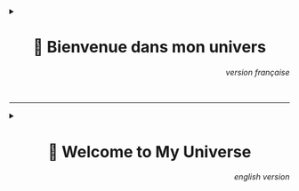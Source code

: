 <details>
<summary>
<h1 align="center"> 👾 Bienvenue dans mon univers </h1>
<h6 align="right"> version française </h6>
</summary>

Je suis Camille-Astrid RODRIGUES, étudiante en master de bioinformatique passionnée par l’analyse de données, les modèles prédictifs… et les références geek ! Venez explorer mes dépôts pour une aventure entre bio-informatique, écologie, génétique et jeux vidéo, le tout avec un soupçon de culture pop.


## 🚀 Projets phares

* **Datamining_Ecological_impacts_of_pet_cats**  
🧠 Prédiction de l’impact écologique des chats domestiques en Australie (chasse de proies, effets bioécologiques). Basé sur des modèles d’apprentissage profond en Python — data science et écologie réunies pour sauver les oiseaux !

* **Annotation_du_genome_de_Lactococcus_lactis**  
🧬 Annotation du génome de *L. lactis* avec GeneMark, ORFfinder… Un projet académique en bioinformatique génomique, version pro et biologique.

* **Algorithmes_de_Graphes_et_Annotation_Fonctionnelle‑Etude_Proteomique_Rattus_norvegicus**  
🔗 Analyse de graphes et exploration de l’ontologie des protéines chez le rat (*Rattus norvegicus*) en Python — machines et biologie en fusion !

* **Motus‑Master**  
🕹️ Jeu Java inspiré du fameux jeu télévisé *Motus*. Défie l’IA ou autre humain pour maîtriser les mots… et ta stratégie linguistique !

* **fr.univ‑tlse3_ADM_project**  
🌱 Étude statistique de l’impact de l’urbanisation sur les oiseaux endémiques de Guadeloupe avec des méthodes multivariées en R. Écologie, stats et code réunis !

>ℹ️
>Retrouver l'ensemble des projets ci-dessous :
>* [fr.univ-tlse3.Datamining_Ecological_impacts_of_pet_cats](https://github.com/CamilleAstrid/fr.univ-tlse3.Datamining_Ecological_impacts_of_pet_cats)
>* [Annotation_du_genome_de_Lactococcus_lactis](https://github.com/CamilleAstrid/Annotation_du_genome_de_Lactococcus_lactis)
>* [Algorithmes_de_Graphes_et_Annotation_Fonctionnelle-Etude_Proteomique_Rattus_norvegicus](https://github.com/CamilleAstrid/Algorithmes_de_Graphes_et_Annotation_Fonctionnelle-Etude_Proteomique_Rattus_norvegicus)
>* [fr.univ-tlse3.Motus-Master](https://github.com/CamilleAstrid/fr.univ-tlse3.Motus-Master)
>* [fr.univ-tlse3_ADM_project](https://github.com/CamilleAstrid/fr.univ-tlse3_ADM_project)


## 🎛️ Tech & outils utilisés

| Langage / outil        | Usage principal                                 |
|------------------------|-------------------------------------------------|
| Python, R              | Analyse de données, apprentissage automatique   |
| Java                   | Création d'interface                            |
| GeneMark, ORFfinder    | Annotation génomique                            |
| Analyse de graphes     | Ontologie GO, analyse de réseaux biologiques    |
| ImageJ (macros)        | Prétraitements et analyses d'images biologiques |
| NCBI, Uniprot, PDB, ...| Utilisation de divers bases de données          |


## 🌌 Pourquoi ce profil ?

Je crois qu’on peut coder sérieusement sans se prendre trop au sérieux pour autant. Entre scripts pour décrypter le comportement animal et jeux de mots version geek, chacun de mes dépôts est une aventure.


## 💬 Discutons

Curieux·se d’un projet ? Besoin d’un coup de main en bioinfo ? Ou envie de débattre du meilleur sabre laser ?  
Contacte-moi via GitHub discussions ou LinkedIn (profil visible sur la page d’accueil).  


## 🧩 Recrutement — Missions, stages, collaborations

### 🎯 **Je suis actuellement ouverte à** :
- des stages en bioinformatique,
- des projets collaboratifs mêlant biologie, IA, ou visualisation scientifique,
- des initiatives originales où la science rencontre la créativité.

### 📍 Basée à Toulouse, disponible en remote ou hybride.

### 📚 Formations :
* **Master mention Bioinformatique**, parcours Bioinformatique & Biologie des Systèmes, option Modélisation Moléculaire  
    – Université de Toulouse
* **Licence mention Biochimie, Biologie Moléculaire et Microbiologie**, parcours BIOMIP (Mathématiques, Informatique et Physique appliqués à la Biologie), option Statégie d'Etudes Structures/Fonctions des Biomolécules  
    – Université de Toulouse (Université Paul Sabatier - Toulouse III)

### 🛠️ Ce que je peux apporter :
- Une approche rigoureuse et autonome du code
- Une forte capacité d’analyse (et de curiosité 👀)
- Des compétences en Python, R, Java, analyses statistiques, machine learning et plus encore
- Et une bonne dose de bonne humeur (références geek incluses 😎)

### 📬 Pour me contacter :  
→ Via GitHub (issues, discussions)  
→ Sur LinkedIn : [Camille-Astrid RODRIGUES](https://www.linkedin.com/in/camille-astrid-rodrigues-7ba661240)  
→ Par mail : [camilleastrid.cr@gmail.com](mailto:camilleastrid.cr@gmail.com)

### 🛰️ _N’hésitez pas à me lancer une mission – je suis prête à rejoindre la guilde !_

<p align="center"> <strong> May the code be with you ! 😉 </strong> </p>

</details>

---

<details>
<summary>
<h1 align="center"> 👾 Welcome to My Universe </h1>
<h6 align="right"> english version </h6>
</summary>

I'm Camille-Astrid RODRIGUES, a bioinformatics master's student passionate about data analysis, predictive modeling… and geek culture ! Feel free to explore my repositories for an adventure at the crossroads of bioinformatics, ecology, genetics, and video games — all with a splash of pop culture.


## 🚀 Featured Projects

* **Datamining_Ecological_impacts_of_pet_cats**  
🧠 Predicting the ecological impact of pet cats in Australia (prey hunting, ecological effects). Built with deep learning models in Python — where data science meets ecology to save the birds !

* **Annotation_du_genome_de_Lactococcus_lactis**  
🧬 Genome annotation of *L. lactis* using GeneMark, ORFfinder… An academic project in genomic bioinformatics, professional and biologically grounded.

* **Algorithmes_de_Graphes_et_Annotation_Fonctionnelle–Etude_Proteomique_Rattus_norvegicus**  
🔗 Graph algorithms and protein ontology exploration in rats (*Rattus norvegicus*) using Python — where machines and biology fuse !

* **Motus-Master**  
🕹️ A Java game inspired by the French TV show *Motus*. Challenge the AI (or a friend) to master words… and linguistic strategy !

* **fr.univ‑tlse3_ADM_project**  
🌱 Statistical analysis of urbanization impact on endemic birds in Guadeloupe, using multivariate methods in R. Ecology, stats, and code united !

>ℹ️
>Explore all the projects here:
>* [Datamining_Ecological_impacts_of_pet_cats](https://github.com/CamilleAstrid/fr.univ-tlse3.Datamining_Ecological_impacts_of_pet_cats)
>* [Annotation_du_genome_de_Lactococcus_lactis](https://github.com/CamilleAstrid/Annotation_du_genome_de_Lactococcus_lactis)
>* [Graph_algorithms_and_functional_annotation_Rattus](https://github.com/CamilleAstrid/Algorithmes_de_Graphes_et_Annotation_Fonctionnelle-Etude_Proteomique_Rattus_norvegicus)
>* [Motus-Master](https://github.com/CamilleAstrid/fr.univ-tlse3.Motus-Master)
>* [fr.univ-tlse3_ADM_project](https://github.com/CamilleAstrid/fr.univ-tlse3_ADM_project)


## 🎛️ Tools & Technologies

| Language / Tool         | Main Use                                    |
|-------------------------|---------------------------------------------|
| Python, R               | Data analysis, machine learning             |
| Java                    | Interface and game development              |
| GeneMark, ORFfinder     | Genome annotation                           |
| Graph analysis          | GO ontology, biological networks            |
| ImageJ (macros)         | Biological image preprocessing and analysis |
| NCBI, Uniprot, PDB, ... | Use of various biological databases         |


## 🌌 Why This Profile?

I believe you can code seriously without taking yourself too seriously. From decoding animal behavior to pun-laden scripts, each repo is its own little quest.


## 💬 Let’s Chat

Curious about a project ? Need a hand in bioinformatics ? Or want to debate the best lightsaber ?  
Feel free to reach out through GitHub discussions or LinkedIn.


## 🧩 Recruitment — Internships, Missions, Collabs

### 🎯 **I’m currently open to**:
- internships in bioinformatics or related fields,  
- collaborative projects blending biology, AI, or scientific visualization,  
- creative initiatives where science meets storytelling.

### 📍 Based in Toulouse, available for remote or hybrid opportunities.

### 📚 Education:
* **MSC in Bioinformatics**, track: Bioinformatics & Systems Biology, Molecular Modeling option  
    – Université de Toulouse
* **BSC in Biochemistry, Molecular Biology & Microbiology**, BIOMIP track (Math, CS & Physics applied to Biology), Biomolecule Structure/Function option  
    – Université Paul Sabatier - Toulouse III

### 🛠️ What I Bring:
- A rigorous and autonomous coding approach  
- Strong analytical skills (and endless curiosity 👀)  
- Solid experience with Python, R, Java, statistics, machine learning & more  
- And a healthy dose of enthusiasm (geek references included 😎)

### 📬 How to Contact Me:  
→ Through GitHub (issues or discussions)  
→ On LinkedIn: [Camille-Astrid RODRIGUES](https://www.linkedin.com/in/camille-astrid-rodrigues-7ba661240)  
→ Or by email: [camilleastrid.cr@gmail.com](mailto:camilleastrid.cr@gmail.com)

### 🛰️ _Feel free to launch a mission — I’m ready to join the guild !_

<p align="center"> <strong> Always, may the code be with you ! 😉 </strong> </p>

</details>
